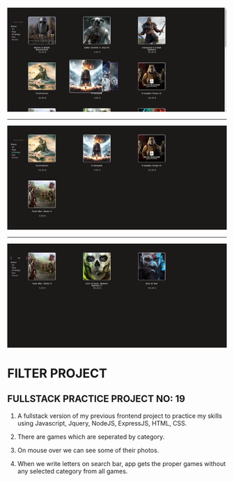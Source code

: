 ![example1](public/filterProject1.png)

<hr>

![example2](public/filterProject2.png)

<hr>

![example3](public/filterProject3.png)

# FILTER PROJECT

## FULLSTACK PRACTICE PROJECT NO: 19

1. A fullstack version of my previous frontend project to practice my skills using Javascript, Jquery, NodeJS, ExpressJS, HTML, CSS.

2. There are games which are seperated by category.

3. On mouse over we can see some of their photos.

4. When we write letters on search bar, app gets the proper games without any selected category from all games.
